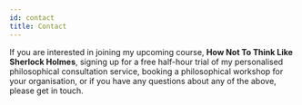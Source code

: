 ```yaml
---
id: contact
title: Contact
---
```


If you are interested in joining my upcoming course, **How Not To Think Like Sherlock Holmes**, signing up for a free half-hour trial of my personalised philosophical consultation service, booking a philosophical workshop for your organisation, or if you have any questions about any of the above, please get in touch. 
